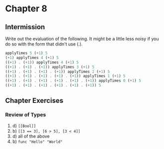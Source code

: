 # Chapter 8

## Intermission

Write out the evaluation of the following.
It might be a little less noisy if you do so with the form that didn't use (.).

```haskell
applyTimes 5 (+1) 5
(+1) applyTimes 4 (+1) 5
((+1) . (+1)) applyTimes 4 (+1) 5
((+1) . (+1) . (+1)) applyTimes 3 (+1) 5
((+1) . (+1) . (+1) . (+1)) applyTimes 2 (+1) 5
((+1) . (+1) . (+1) . (+1) . (+1)) applyTimes 1 (+1) 5
((+1) . (+1) . (+1) . (+1) . (+1) . (+1)) applyTimes 0 (+1) 5
((+1) . (+1) . (+1) . (+1) . (+1) . (+1)) 5
```

## Chapter Exercises

### Review of Types

1. d) `[[Bool]]`
2. b) `[[3 == 3], [6 > 5], [3 < 4]]`
3. d) all of the above
4. b) `func "Hello" "World"`
